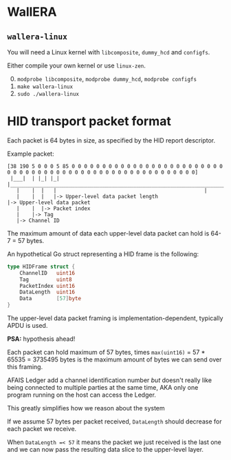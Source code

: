 # WallERA

## `wallera-linux`

You will need a Linux kernel with `libcomposite`, `dummy_hcd` and `configfs`.

Either compile your own kernel or use `linux-zen`.

0. `modprobe libcomposite`, `modprobe dummy_hcd`, `modprobe configfs`
1. `make wallera-linux`
2. `sudo ./wallera-linux`

# HID transport packet format

Each packet is 64 bytes in size, as specified by the HID report descriptor.

Example packet:

```
[38 190 5 0 0 0 5 85 0 0 0 0 0 0 0 0 0 0 0 0 0 0 0 0 0 0 0 0 0 0 0 0 0 0 0 0 0 0 0 0 0 0 0 0 0 0 0 0 0 0 0 0 0 0 0 0 0 0 0 0 0 0 0 0]
 |___|  | |_| |_|  |________________________________________________________________________________________________________________|
   |    |  |   |												|
   |	|  |   |-> Upper-level data packet length								|-> Upper-level data packet
   |	|  |-> Packet index
   |	|-> Tag
   |-> Channel ID
```

The maximum amount of data each upper-level data packet can hold is 64-7 = 57 bytes.

An hypothetical Go struct representing a HID frame is the following:

```go
type HIDFrame struct {
	ChannelID   uint16
	Tag         uint8
	PacketIndex uint16
	DataLength  uint16
	Data        [57]byte
}
```

The upper-level data packet framing is implementation-dependent, typically APDU is used.

**PSA:** hypothesis ahead!

Each packet can hold maximum of 57 bytes, times `max(uint16)` = 57 * 65535 = 3735495 bytes is the maximum amount of bytes we can send over this framing.

AFAIS Ledger add a channel identification number _but_ doesn't really like being connected to multiple parties at the same time, AKA only one program running on the host can access the Ledger.

This greatly simplifies how we reason about the system

If we assume 57 bytes per packet received, `DataLength` should decrease for each packet we receive. 

When `DataLength =< 57` it means the packet we just received is the last one and we can now pass the resulting data slice to the upper-level layer.
